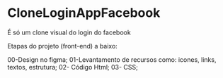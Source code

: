# CloneLoginAppFacebook
É só um clone visual do login do facebook

Etapas do projeto (front-end) a baixo: <br>

00-Design no figma;
01-Levantamento de recursos como: icones, links, textos, estrutura;
02- Código Html;
03- CSS;
